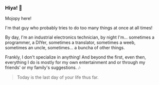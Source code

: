### Hiya! :dizzy:

Mojopy here!

I'm that guy who probably tries to do too many things at once at all times!

By day, I'm an industrial electronics technician, by night I'm... sometimes a programmer, a DIYer, sometimes a translator, sometimes a weeb, sometimes an uncle, sometimes... a buncha of other things.

Frankly, I don't specialize in anything! And beyond the first, even then, everything I do is mostly for my own entertainment and or through my friends' or my family's suggestions.  :notes:

>Today is the last day of your life thus far.
